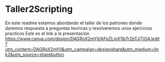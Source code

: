 # Taller2Scripting
En este readme estamos abordando el taller de los patrones donde daremos respuesta a preguntas teoricas y resolveremos unos ejercicios practicos
Este es el link a la presentación
https://www.canva.com/design/DAGRoX2mYjI/AFqZLinX1lb7r2bTJjTiGA/edit?utm_content=DAGRoX2mYjI&utm_campaign=designshare&utm_medium=link2&utm_source=sharebutton
